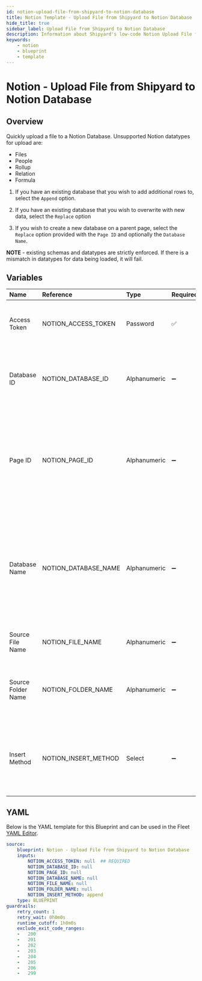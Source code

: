 ```yaml
---
id: notion-upload-file-from-shipyard-to-notion-database
title: Notion Template - Upload File from Shipyard to Notion Database
hide_title: true
sidebar_label: Upload File from Shipyard to Notion Database
description: Information about Shipyard's low-code Notion Upload File from Shipyard to Notion Database blueprint. Quickly upload a file to a Notion Database 
keywords:
    - notion
    - blueprint
    - template
---
```


# Notion - Upload File from Shipyard to Notion Database

## Overview
Quickly upload a file to a Notion Database. Unsupported Notion datatypes for upload are:
- Files
- People
- Rollup
- Relation
- Formula

1. If you have an existing database that you wish to add additional rows to, select the `Append` option. 

2. If you have an existing database that you wish to overwrite with new data, select the `Replace` option

3. If you wish to create a new database on a parent page, select the `Replace` option provided with the `Page ID` and optionally the `Database Name`. 

**NOTE** - existing schemas and datatypes are strictly enforced. If there is a mismatch in datatypes for data being loaded, it will fail.

## Variables

| Name | Reference | Type | Required | Default | Options | Description |
|:-----|:----------|:-----|:---------|:--------|:--------|:------------|
| Access Token | NOTION_ACCESS_TOKEN  | Password |:white_check_mark: | - | - | The access token assigned to the integration created |
| Database ID | NOTION_DATABASE_ID  | Alphanumeric |:heavy_minus_sign: | - | - | The ID of the notion database found in the URL. Is necessary if `Append` is selected |
| Page ID | NOTION_PAGE_ID  | Alphanumeric |:heavy_minus_sign: | - | - | The parent page ID where the Database will reside. Is only necessary if `Replace` is selected and the database doesn't exist. |
| Database Name | NOTION_DATABASE_NAME  | Alphanumeric |:heavy_minus_sign: | - | - | The optional name of the database to be created. If `Replace` is selected and the database doesn't exist, this will provide a name for the one that is created |
| Source File Name | NOTION_FILE_NAME  | Alphanumeric |:heavy_minus_sign: | - | - | The name of the file to load to Notion |
| Source Folder Name | NOTION_FOLDER_NAME  | Alphanumeric |:heavy_minus_sign: | - | - | The optional name of the folder containing the file to load to Notion |
| Insert Method | NOTION_INSERT_METHOD  | Select |:heavy_minus_sign: | `append` | Append: `append`<br></br><br></br>Replace: `replace`<br></br><br></br> | The option to overwrite an existing database, or append additional rows |


## YAML
Below is the YAML template for this Blueprint and can be used in the Fleet [YAML Editor](../../reference/fleets/yaml-editor.md).
```yaml
source:
    blueprint: Notion - Upload File from Shipyard to Notion Database
    inputs:
        NOTION_ACCESS_TOKEN: null  ## REQUIRED
        NOTION_DATABASE_ID: null
        NOTION_PAGE_ID: null
        NOTION_DATABASE_NAME: null
        NOTION_FILE_NAME: null
        NOTION_FOLDER_NAME: null
        NOTION_INSERT_METHOD: append
    type: BLUEPRINT
guardrails:
    retry_count: 1
    retry_wait: 0h0m0s
    runtime_cutoff: 1h0m0s
    exclude_exit_code_ranges:
    -   200
    -   201
    -   202
    -   203
    -   204
    -   205
    -   206
    -   299

```
